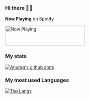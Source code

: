 ### Hi there 👋🏽

<!--
**thecesrom/thecesrom** is a ✨ _special_ ✨ repository because its `README.md` (this file) appears on your GitHub profile.

Here are some ideas to get you started:

- 🔭 I’m currently working on ...
- 🌱 I’m currently learning ...
- 👯 I’m looking to collaborate on ...
- 🤔 I’m looking for help with ...
- 💬 Ask me about ...
- 📫 How to reach me: ...
- 😄 Pronouns: ...
- ⚡ Fun fact: ...
-->

**Now Playing** on Spotify

<a href="https://now-playing-profile.thecesrom.vercel.app/now-playing?open">
    <img src="https://now-playing-profile.thecesrom.vercel.app/now-playing" width="256" height="64" alt="Now Playing">
</a>

### My stats

[![Anurag's github stats](https://github-readme-stats.vercel.app/api?username=thecesrom&count_private=true&show_icons=true&include_all_commits=true)](https://github.com/thecesrom/github-readme-stats)

### My most used Languages

[![Top Langs](https://github-readme-stats.vercel.app/api/top-langs/?username=thecesrom&layout=compact)](https://github.com/thecesrom/github-readme-stats)
